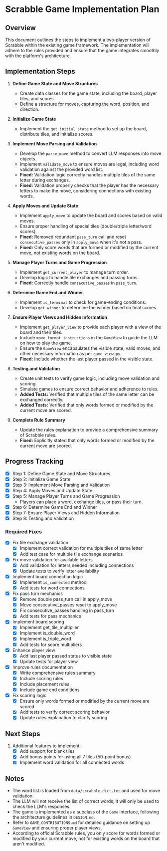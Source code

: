  # Scrabble Game Implementation Plan

 ## Overview

 This document outlines the steps to implement a two-player version of Scrabble within the existing game framework. The implementation will adhere to the rules provided and ensure that the game integrates smoothly with the platform's architecture.

 ## Implementation Steps

 1. **Define Game State and Move Structures**
    - Create data classes for the game state, including the board, player tiles, and scores.
    - Define a structure for moves, capturing the word, position, and direction.

 2. **Initialize Game State**
    - Implement the `get_initial_state` method to set up the board, distribute tiles, and initialize scores.

 3. **Implement Move Parsing and Validation**
    - Develop the `parse_move` method to convert LLM responses into move objects.
    - Implement `validate_move` to ensure moves are legal, including word validation against the provided word list.
    - **Fixed:** Validation logic correctly handles multiple tiles of the same letter during exchanges.
    - **Fixed:** Validation properly checks that the player has the necessary letters to make the move, considering connections with existing words.

 4. **Apply Moves and Update State**
    - Implement `apply_move` to update the board and scores based on valid moves.
    - Ensure proper handling of special tiles (double/triple letter/word scores).
    - **Fixed:** Removed redundant `pass_turn` call and reset `consecutive_passes` only in `apply_move` when it's not a pass.
    - **Fixed:** Only score words that are formed or modified by the current move, not existing words on the board.

 5. **Manage Player Turns and Game Progression**
    - Implement `get_current_player` to manage turn order.
    - Develop logic to handle tile exchanges and passing turns.
    - **Fixed:** Correctly handle `consecutive_passes` in `pass_turn`.

 6. **Determine Game End and Winner**
    - Implement `is_terminal` to check for game-ending conditions.
    - Develop `get_winner` to determine the winner based on final scores.

 7. **Ensure Player Views and Hidden Information**
    - Implement `get_player_view` to provide each player with a view of the board and their tiles.
    - Include `move_format_instructions` in the `GameView` to guide the LLM on how to play the game.
    - Ensure the `GameView` encapsulates the visible state, valid moves, and other necessary information as per `game_view.py`.
    - **Fixed:** Include whether the last player passed in the visible state.

 8. **Testing and Validation**
    - Create unit tests to verify game logic, including move validation and scoring.
    - Simulate games to ensure correct behavior and adherence to rules.
    - **Added Tests:** Verified that multiple tiles of the same letter can be exchanged correctly.
    - **Added Tests:** Verified that only words formed or modified by the current move are scored.

 9. **Complete Rule Summary**
    - Update the rules explanation to provide a comprehensive summary of Scrabble rules.
    - **Fixed:** Explicitly stated that only words formed or modified by the current move are scored.

 ## Progress Tracking

 - [x] Step 1: Define Game State and Move Structures
 - [x] Step 2: Initialize Game State
 - [x] Step 3: Implement Move Parsing and Validation
 - [x] Step 4: Apply Moves and Update State
 - [x] Step 5: Manage Player Turns and Game Progression
   - Players can place a word, exchange tiles, or pass their turn.
 - [x] Step 6: Determine Game End and Winner
 - [x] Step 7: Ensure Player Views and Hidden Information
 - [x] Step 8: Testing and Validation

 ### Required Fixes
 - [x] Fix tile exchange validation
   - [x] Implement correct validation for multiple tiles of same letter
   - [x] Add test case for multiple tile exchange scenarios
 - [x] Fix move validation for available letters
   - [x] Add validation for letters needed including connections
   - [x] Update tests to verify letter availability
 - [x] Implement board connection logic
   - [x] Implement `is_connected` method
   - [x] Add tests for word connections
 - [x] Fix pass turn mechanics
   - [x] Remove double pass_turn call in apply_move
   - [x] Move consecutive_passes reset to apply_move
   - [x] Fix consecutive_passes handling in pass_turn
   - [x] Add tests for pass mechanics
 - [x] Implement board scoring
   - [x] Implement get_tile_multiplier
   - [x] Implement is_double_word
   - [x] Implement is_triple_word
   - [x] Add tests for score multipliers
 - [x] Enhance player view
   - [x] Add last player passed status to visible state
   - [x] Update tests for player view
 - [x] Improve rules documentation
   - [x] Write comprehensive rules summary
   - [x] Include scoring rules
   - [x] Include placement rules
   - [x] Include game end conditions
 - [x] Fix scoring logic
   - [x] Ensure only words formed or modified by the current move are scored
   - [x] Add tests to verify correct scoring behavior
   - [x] Update rules explanation to clarify scoring

 ## Next Steps

 1. Additional features to implement:
    - [x] Add support for blank tiles
    - [x] Add bonus points for using all 7 tiles (50-point bonus)
    - [x] Implement word validation for all connected words

 ## Notes

 - The word list is loaded from `data/scrabble-dict.txt` and used for move validation.
 - The LLM will not receive the list of correct words; it will only be used to check the LLM's responses.
 - The game is implemented as a subclass of the `Game` interface, following the architecture guidelines in `DESIGN.md`.
 - Refer to `GAME_CONTRIBUTIONS.md` for detailed guidance on setting up `GameView` and ensuring proper player views.
 - According to official Scrabble rules, you only score for words formed or modified by your current move, not for existing words on the board that aren't modified.